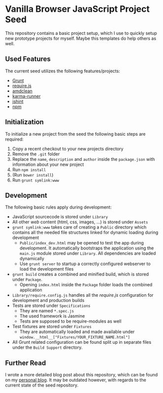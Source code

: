 # Vanilla Browser JavaScript Project Seed

This repository contains a basic project setup, which I use to quickly setup
new prototype projects for myself. Maybe this templates do help others as
well.

## Used Features

The current seed utilizes the following features/projects:

- [Grunt](http://gruntjs.com)
- [require.js](http://requirejs.org/)
- [amdclean](http://gregfranko.com/amdclean/)
- [karma-runner](http://karma-runner.github.io/)
- [jshint](http://www.jshint.com/)
- [npm](http://npmjs.org)

## Initialization

To initialize a new project from the seed the following basic steps are
required:

1. Copy a recent checkout to your new projects directory
2. Remove the `.git` folder
3. Replace the `name`, `description` and `author` inside the `package.json` with
   information about your new project
4. Run `npm install`
5. (Run `bower install`)
5. Run `grunt symlink:www`

## Development

The following basic rules apply during development:

- JavaScript sourcecode is stored under `Library`
- All other *web* content (html, css, images, ...) is stored under `Assets`
- `grunt symlink:www` takes care of creating a `Public` directory which contains
  all the needed file structures linked for dynamic loading during development
    - `Public/index_dev.html` may be opened to test the app during development. It
      automatically bootstraps the application using the `main.js` module stored
      under `Library`. All dependencies are loaded dynamically
    - Use `grunt server` to startup a correctly configured webserver to load the development
      files
- `grunt build` creates a combined and minified build, which is stored under
  `Package`. 
    - Opening `index.html` inside the `Package` folder loads the combined
      application
- `Library/require.config.js` handles all the *require.js* configuration for
  development and production builds
- Tests are stored under `Specifications`
    - They are named `*.spec.js`
    - The used framework is Jasmine
    - Tests are supposed to be require-modules as well
- Test fixtures are stored under `Fixtures`
    - They are automatically loaded and made available under
      `window.__html__["Fixtures/YOUR_FIXTURE_NAME.html"]`
- All Grunt related configuration can be found split up in separate files under
  the `Build Support` directory.

## Further Read

I wrote a more detailed blog post about this repository, which can be found on my [personal blog](http://www.westhoffswelt.de/blog/2014/2/21/how-i-seed-a-new-javascript-project). It may be outdated however, with regards to the current state of the seed repository.
